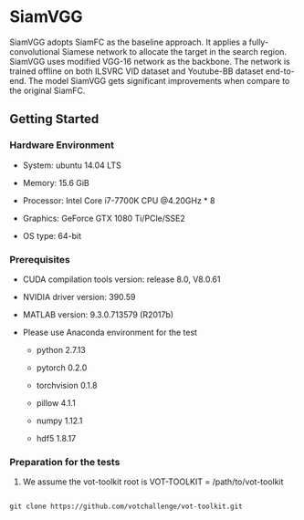# SiamVGG

SiamVGG adopts SiamFC as the baseline approach. It applies a fully-convolutional Siamese network to allocate the target in the search region. SiamVGG uses modified VGG-16 network as the backbone. The network is trained offline on both ILSVRC VID dataset and Youtube-BB dataset end-to-end. The model SiamVGG gets significant improvements when compare to the original SiamFC.

## Getting Started

### Hardware Environment

* System: ubuntu 14.04 LTS

* Memory: 15.6 GiB

* Processor: Intel Core i7-7700K CPU @4.20GHz * 8

* Graphics: GeForce GTX 1080 Ti/PCle/SSE2

* OS type: 64-bit

### Prerequisites

* CUDA compilation tools version: release 8.0, V8.0.61

* NVIDIA driver version: 390.59

* MATLAB version: 9.3.0.713579 (R2017b)

* Please use Anaconda environment for the test
  
  * python                    2.7.13
  
  * pytorch                   0.2.0
  
  * torchvision               0.1.8
  
  * pillow                    4.1.1
  
  * numpy                     1.12.1
  
  * hdf5                      1.8.17
  
### Preparation for the tests

1. We assume the vot-toolkit root is VOT-TOOLKIT = /path/to/vot-toolkit

```

git clone https://github.com/votchallenge/vot-toolkit.git

```

